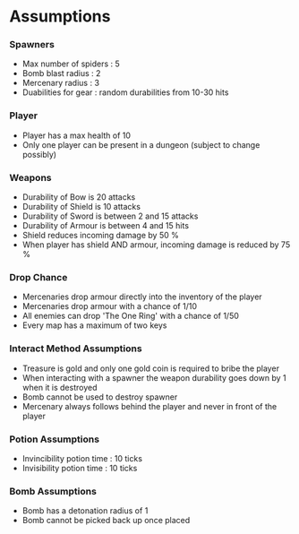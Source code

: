 # Assumptions

### Spawners
- Max number of spiders : 5
- Bomb blast radius : 2
- Mercenary radius : 3
- Duabilities for gear : random durabilities from 10-30 hits

### Player
- Player has a max health of 10
- Only one player can be present in a dungeon (subject to change possibly)

### Weapons
- Durability of Bow is 20 attacks
- Durability of Shield is 10 attacks
- Durability of Sword is between 2 and 15 attacks
- Durability of Armour is between 4 and 15 hits
- Shield reduces incoming damage by 50 %
- When player has shield AND armour, incoming damage is reduced by 75 %

### Drop Chance
- Mercenaries drop armour directly into the inventory of the player
- Mercenaries drop armour with a chance of 1/10
- All enemies can drop 'The One Ring' with a chance of 1/50
- Every map has a maximum of two keys

### Interact Method Assumptions
- Treasure is gold and only one gold coin is required to bribe the player
- When interacting with a spawner the weapon durability goes down by 1 when it is destroyed
- Bomb cannot be used to destroy spawner
- Mercenary always follows behind the player and never in front of the player


### Potion Assumptions
- Invincibility potion time : 10 ticks
- Invisibility potion time : 10 ticks


### Bomb Assumptions
- Bomb has a detonation radius of 1
- Bomb cannot be picked back up once placed